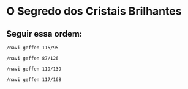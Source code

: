 # O Segredo dos Cristais Brilhantes

## Seguir essa ordem: 

```
/navi geffen 115/95
```

```
/navi geffen 87/126
```

```
/navi geffen 119/139
```

```
/navi geffen 117/168
```